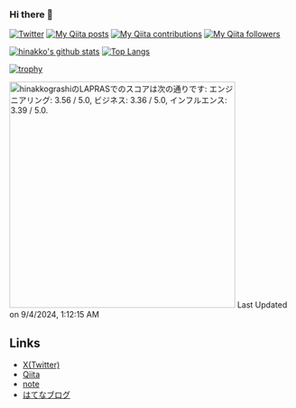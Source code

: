 ### Hi there 👋

[![Twitter](https://img.shields.io/twitter/follow/the_hinakkograshi?style=social)](https://twitter.com/the_hinakkograshi "Twitter")
[![My Qiita posts](https://qiita-badge.apiapi.app/s/hinakko/posts.svg)](http://qiita.com/hinakko "My Qiita posts")
[![My Qiita contributions](https://qiita-badge.apiapi.app/s/hinakko/contributions.svg)](http://qiita.com/hinakko "My Qiita contributions")
[![My Qiita followers](https://qiita-badge.apiapi.app/s/hinakko/followers.svg)](http://qiita.com/hinakko "My Qiita followers")

[![hinakko's github stats](https://github-readme-stats.vercel.app/api?username=hinakkograshi&show_icons=true)](https://github.com/hinakkograshi "hinakko's github stats")
[![Top Langs](https://github-readme-stats.vercel.app/api/top-langs/?username=hinakkograshi)](https://github.com/hinakkograshi "Top Langs")

[![trophy](https://github-profile-trophy.vercel.app/?username=hinakkograshi)](https://github.com/hinakkograshi "trophy")

<!--START_SECTION:lapras-card-->
<p ><a href="https://lapras.com/public/hinakkograshi" target="_blank" rel="noopener noreferrer"><img alt="hinakkograshiのLAPRASでのスコアは次の通りです: エンジニアリング: 3.56 / 5.0, ビジネス: 3.36 / 5.0, インフルエンス: 3.39 / 5.0." src="https://lapras-card-generator.vercel.app/api/svg?e=3.56&b=3.36&i=3.39&b1=%23020E27&b2=%230E5593&i1=%23030E21&i2=%231688BF&l=ja" width="400" ></a>  
Last Updated on 9/4/2024, 1:12:15 AM</p>
<!--END_SECTION:lapras-card-->

## Links
- [X(Twitter)](https://twitter.com/hinakkograshi)  
- [Qiita](https://qiita.com/hinakko)  
- [note](https://note.com/hinakkograshi)
- [はてなブログ](https://hinakkograshi.hatenablog.com/)  

<!--
**hinakkograshi/hinakkograshi** is a ✨ _special_ ✨ repository because its `README.md` (this file) appears on your GitHub profile.

Here are some ideas to get you started:

- 🔭 I’m currently working on ...
- 🌱 I’m currently learning ...
- 👯 I’m looking to collaborate on ...
- 🤔 I’m looking for help with ...
- 💬 Ask me about ...
- 📫 How to reach me: ...
- 😄 Pronouns: ...
- ⚡ Fun fact: ...
-->
